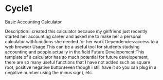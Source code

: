 # Cycle1
Basic Accounting Calculator

Description:I created this calculator because my girlfriend just recently started her accounting career
and asked me to make her a personal calculator withfunctions she needed for her work
Dependencies:access to a web browser
Usage:This can be a useful tool for students studying accounting and people actually in the field
Future Developement:This template of a calculator has so much potential for future developement, there are so many useful functions that I
have not added such as square root, positive negative button(even though i still have it so you can plug in a negative number using the
minus sign), etc. 
